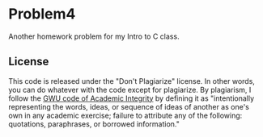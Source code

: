 Problem4
========

Another homework problem for my Intro to C class.

## License ##

This code is released under the "Don't Plagiarize" license. In other words, you can do whatever with the code except for plagiarize. By plagiarism, I follow the [GWU code of Academic Integrity](http://www.gwu.edu/~ntegrity/code.html#definition) by defining it as "intentionally representing the words, ideas, or sequence of ideas of another as one's own in any academic exercise; failure to attribute any of the following: quotations, paraphrases, or borrowed information."
